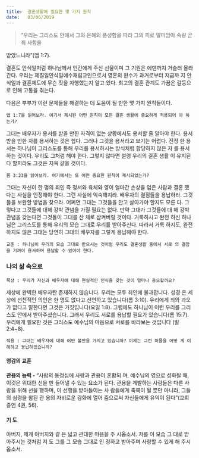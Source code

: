 ```yaml
---
title:  결혼생활에 필요한 몇 가지 원칙
date:   03/06/2019
---
```


> <p></p>
> “우리는 그리스도 안에서 그의 은혜의 풍성함을 따라 그의 피로 말미암아 속량 곧 죄 사함을
받았느니라”(엡 1:7).

결혼도 안식일처럼 하나님께서 인간에게 주신 선물이며 그 기원은 에덴까지 거슬러
올라간다. 우리는 제칠일안식일예수재림교인으로서 영혼의 원수가 과거로부터 지금까
지 안식일과 결혼제도에 무슨 짓을 자행했는지 알고 있다. 최고의 결혼 관계도 가끔은
갈등으로 인해 고통을 겪는다.

다음은 부부가 이런 문제들을 해결하는 데 도움이 될 만한 몇 가지 원칙들이다.

`엡 1:7을 읽어보라. 여기서 제시된 어떤 원칙이 모든 결혼 생활에 중요하게 적용되어
야 하는가?`

그대는 배우자가 용서를 받을 만한 자격이 없는 상황에서도 용서할 줄 알아야 한다.
용서받을 만한 자를 용서하는 것은 쉽다. 그러나 그것을 용서라고 보기는 어렵다. 진정
한 용서는 하나님이 그리스도를 통해 우리를 용서하시는 방식처럼 합당하지 않은 자
를 용서하는 것이다. 우리도 그처럼 해야 한다. 그렇지 않다면 설령 우리의 결혼 생활
이 유지된다 할지라도 그것은 지옥 같을 것이다.

`롬 3:23을 읽어보라. 여기에서는 또 어떤 중요한 원칙이 제시되었는가?`

그대는 자신이 한 명의 죄인 즉 정서와 육체와 영이 얼마간 손상을 입은 사람과 결혼
했다는 사실을 인정해야 한다. 그런 사실에 익숙해지라. 배우자의 결점들을 용납하라.
그것들을 보완할 방법을 찾으라. 어쩌면 그대는 그것들을 안고 살아가야 할지도 모른
다. 그렇다고 그것들에 대해 강박 관념을 가질 필요는 없다. 만약 그대가 그것들에 대
해 강박 관념을 갖는다면 그것들이 그대를 산 채로 삼켜버릴 것이다. 거룩하시고 완전
하신 하나님은 그리스도를 통해 우리의 모습 그대로 우리를 받아주신다. 따라서 거룩
하지도, 완전하지도 않은 그대는 당연히 그대의 배우자를 그렇게 용납해야 한다.

`교훈 : 하나님이 우리의 모습 그대로 받으시는 것처럼 우리도 결혼생활 중에서 서로
의 결함을 기꺼이 용서하며 용납할 수 있어야 한다.`

### 나의 삶 속으로

`묵상 : 우리가 자신과 배우자에 대해 현실적인 인식을 갖는 것이 얼마나 중요할까요?`

세상에 완벽한 배우자란 존재하지 않습니다. 우리는 모두 죄인에 불과합니다. 성경
은 세상에 선천적인 의인은 한 명도 없다고 선언하고 있습니다(롬 3:10). 우리에게 죄와
과오가 없다고 말한다면 그것은 거짓입니다(요일 1:8). 그럼에도 하나님이 이런 우리를
그리스도 안에서 받아주셨습니다. 그래서 우리도 서로를 용납할 필요가 있습니다(롬
15:7). 우리에게 필요한 것은 그리스도 예수님의 마음으로 서로를 바라보는 것입니다
(빌 2:4~8).

`적용 : 그대는 배우자에 대해 어떤 불만을 가지고 있습니까? 이제는 그런 허물을 어떻
게 이해하고 용납하겠습니까?`

#### 영감의 교훈

**관용의 능력 -** “사람의 동정심에 사랑과 관용이 혼합되
며, 예수님의 영으로 성화될 때, 이것은 위대한 선을 만
들어낼 수 있는 요소가 된다. 관용을 계발하는 사람들은
다른 사람을 위해 선을 행하며, 이 선행을 받아들이는 사
람들에게 축복이 될 뿐만 아니라, 그들의 심령을 참된 관
용의 자비로운 감화에 열어 줌으로써 자신들에게 유익이
된다”(교회증언 4권, 56).

#### 기 도

아버지, 제게 아버지와 같
은 넓고 관대한 마음을 주
시옵소서. 저를 이 모습 그
대로 받아주시는 것처럼 저
도 그를 그 모습 그대로 인
정하고 받아주며 사랑할 수
있게 해 주시옵소서.